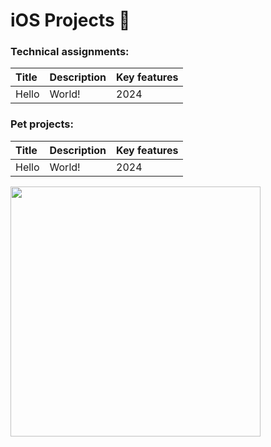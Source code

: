 # iOS Projects 🍎

### Technical assignments:
| Title | Description | Key features |
| :---  | :----       | :------ |
| Hello | World!      | 2024 |


### Pet projects:
| Title | Description | Key features |
| :---  | :----       | :------ |
| Hello | World!      | 2024 |

<img src="https://github.com/maksim-mitrofanov/iOS-Projects/assets/87092187/0f61906f-ce71-4b1e-82c4-6c9a7f2b9e9c" width="400">
